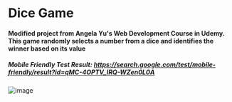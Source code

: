 # Dice Game
#### Modified project from Angela Yu's Web Development Course in Udemy. This game randomly selects a number from a dice and identifies the winner based on its value
##### Mobile Friendly Test Result: https://search.google.com/test/mobile-friendly/result?id=qMC-4OPTV_lRQ-WZen0L0A
![image](https://user-images.githubusercontent.com/82281497/183940746-70fea7ec-5422-4a3e-a427-69b28b756685.png)



